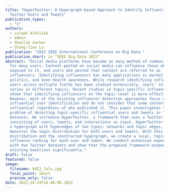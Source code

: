 ```yaml
---
title: "HyperTwitter: A Hypergraph-based Approach to Identify Influential
  Twitter Users and Tweets"
publication_types:
  - "1"
authors:
  - Lulwah Alkulaib
  - admin
  - Shailik Sarkar
  - Chang-Tien Lu
publication: "2022 IEEE International Conference on Big Data "
publication_short: in "IEEE Big Data 2022"
abstract: "Social media platforms have become an easy method of communication
  for many users. Content posted on social media can influence those who are
  exposed to it, and users who posted that content are referred to as
  influencers. Identifying influencers has many applications in marketing,
  politics, and even health awareness. While research identifying influential
  users across multiple fields has been studied extensively, users’ influence
  varies in different topics. Recent studies in topic-specific influence have
  shown that identifying influencers on the topic-level is more effective.
  However, most of the existing influencer detection approaches focus only on
  influential user identification and do not consider that some content can be
  influential regardless of who published it. This paper investigates the
  problem of detecting topic-specific influential users and tweets in Twitter
  datasets. We introduce HyperTwitter, a framework that uses a Twitter sub-graph
  consisting of users, tweets, and interactions as input. HyperTwitter generates
  a hypergraph with hyperedges of two types: networks and topic edges, then
  measures the topic distribution for both users and tweets. With this
  distribution and the constructed hypergraph, we create a local, topic-based
  influence ranking for each user and tweet. We conduct extensive experiments
  with two Twitter datasets and show that the proposed framework outperforms
  existing baselines significantly."
draft: false
featured: false
image:
  filename: bd22_lulu.jpg
  focal_point: Smart
  preview_only: false
date: 2022-10-24T16:40:09.182Z
---
```


